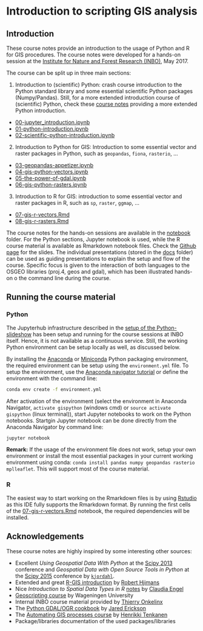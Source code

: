 # Introduction to scripting GIS analysis

## Introduction

These course notes provide an introduction to the usage of Python and R for GIS procedures. The course notes were developed for a hands-on session at the [Institute for Nature and Forest Research (INBO)](ww.inbo.be), May 2017.

The course can be split up in three main sections:
1. Introduction to (scientific) Python: crash course introduction to the Python standard library and some essential scientific Python packages (Numpy/Pandas). Still, for a more extended introduction course of (scientific) Python, check these [course notes](https://github.com/jorisvandenbossche/DS-python-data-analysis) providing a more extended Python introduction.
  * [00-jupyter_introduction.ipynb](./notebooks/00-jupyter_introduction.ipynb)
  * [01-python-introduction.ipynb](./notebooks/01-python-introduction.ipynb)
  * [02-scientific-python-introduction.ipynb](./notebooks/02-scientific-python-introduction.ipynb)
2. Introduction to Python for GIS: Introduction to some essential vector and raster packages in Python, such as `geopandas`, `fiona`, `rasterio`, ...
  * [03-geopandas-appetizer.ipynb](./notebooks/03-geopandas-appetizer.ipynb)
  * [04-gis-python-vectors.ipynb](./notebooks/04-gis-python-vectors.ipynb)
  * [05-the-power-of-gdal.ipynb](./notebooks/05-the-power-of-gdal.ipynb)
  * [06-gis-python-rasters.ipynb](./notebooks/06-gis-python-rasters.ipynb)
3. Introduction to R for GIS: introduction to some essential vector and raster packages in R, such as `sp`, `raster`, `ggmap`, ...
  * [07-gis-r-vectors.Rmd](https://stijnvanhoey.github.io/course_gis_scripting/notebooks/07-gis-r-vectors.html)
  * [08-gis-r-rasters.Rmd](https://stijnvanhoey.github.io/course_gis_scripting/notebooks/08-gis-r-rasters.html)

The course notes for the hands-on sessions are available in the [notebook](./notebooks) folder. For the Python sections, Jupyter notebook is used, while the R course material is available as Rmarkdown notebook files. Check the [Github page](https://stijnvanhoey.github.io/course_gis_scripting/#1) for the slides. The individual presentations (stored in the [docs](./docs) folder) can be used as guiding presentations to explain the setup and flow of the course. Specific focus is given to the interaction of both languages to the OSGEO libraries (proj.4, geos and gdal), which has been illustrated hands-on o the command line during the course.

## Running the course material

### Python

The Jupyterhub infrastructure described in the [setup of the Python-slideshow](https://stijnvanhoey.github.io/course_gis_scripting/python_intro.html#3) has been setup and running for the course sessions at INBO itself. Hence, it is not available as a continuous service. Still, the working Python environment can be setup locally as well, as discussed below.

By installing the [Anaconda](https://www.continuum.io/downloads) or [Miniconda](https://conda.io/miniconda.html) Python packaging environment, the required environment can be setup using the `environment.yml` file. To setup the environment, use the [Anaconda navigator tutorial](https://docs.continuum.io/anaconda/navigator/tutorials/manage-environments#importing-an-environment) or define the environment with the command line:

```bash
conda env create -f environment.yml
```
After activation of the environment (select the environment in Anaconda Navigator,  `activate gispython` (windows cmd) or `source activate gispython` (linux terminal)), start Jupyter notebooks to work on the Python notebooks. Startgin Jupyter notebook can be done directly from the Anaconda Navigator by command line:

```bash
jupyter notebook
```

**Remark:** If the usage of the environment file does not work, setup your own environment or install the most essential packages in your current working environment using conda: `conda install pandas numpy geopandas rasterio mplleaflet`. This will support most of the course material.

### R
The easiest way to start working on the Rmarkdown files is by using [Rstudio](https://www.rstudio.com/) as this IDE fully supports the Rmarkdown format. By running the first cells of the [07-gis-r-vectors.Rmd](./notebooks/07-gis-r-vectors.Rmd) notebook, the required dependencies will be installed. 

## Acknowledgements
These course notes are highly inspired by some interesting other sources:
* Excellent *Using Geospatial Data With Python*  at the  [Scipy 2013](http://kjordahl.github.io/SciPy2013) conference and *Geospatial Data with Open Source Tools in Python* at the  [Scipy 2015](http://kjordahl.github.io/SciPy-Tutorial-2015) conference by [`kjordahl`](https://github.com/kjordahl).
* Extended and great [R-GIS introduction](http://rspatial.org/index.html) by [Robert Hjimans](http://biogeo.ucdavis.edu/people.html#robert-hjimans)
* Nice *Introduction to Spatial Data Types in R* [notes](https://rstudio-pubs-static.s3.amazonaws.com/172289_67a42eebbd574197b6bb15d1ef6cfe97.html) by [Claudia Engel](https://github.com/cengel?tab=repositories)
* [Geoscripting course](https://geoscripting-wur.github.io/) by Wageningen University
* Internal INBO course material provided by [Thierry Onkelinx](https://github.com/ThierryO)
* The [Python GDAL/OGR cookbook](https://pcjericks.github.io/py-gdalogr-cookbook/index.html) by [Jared Erickson](https://github.com/pcjericks)
* The [Automating GIS processes course](https://automating-gis-processes.github.io/2016/) by [Henrikki Tenkanen]()
* Package/libraries documentation of the used packages/libraries
